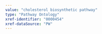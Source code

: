 ```yaml
---
value: "cholesterol biosynthetic pathway"
type: "Pathway Ontology"
xref-identifier: "0000454"
xref-dataSource: "PW"
---
```

